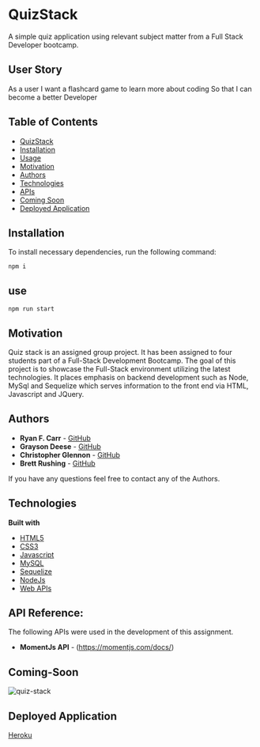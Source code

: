 # QuizStack
A simple quiz application using relevant subject matter from a Full Stack Developer bootcamp.

## User Story
As a user 
I want a flashcard game to learn more about coding
So that I can become a better Developer 

## Table of Contents

  * [QuizStack](#quizstack)
  * [Installation](#installation)
  * [Usage](#use)
  * [Motivation](#motivation)
  * [Authors](#authors)
  * [Technologies](#technologies)
  * [APIs](#api-reference)
  * [Coming Soon](#coming-soon)
  * [Deployed Application](#deployed-application)

## Installation
To install necessary dependencies, run the following command:

```
npm i
```
## use
```
npm run start
```

## Motivation
Quiz stack is an assigned group project. It has been assigned to four students part of a Full-Stack Development Bootcamp. The goal of this project is to showcase the Full-Stack environment utilizing the latest technologies. It places emphasis on backend development such as Node, MySql and Sequelize which serves information to the front end via HTML, Javascript and JQuery.


## Authors
* **Ryan F. Carr** - [GitHub](https://github.com/RyanFCarr)
* **Grayson Deese** - [GitHub](https://github.com/graysondeese)
* **Christopher Glennon** - [GitHub](https://github.com/cglennon924)
* **Brett Rushing** - [GitHub](https://github.com/Brushing1215)

If you have any questions feel free to contact any of the Authors.


## Technologies
<b>Built with</b>
- [HTML5](https://developer.mozilla.org/en-US/docs/Web/Guide/HTML/HTML5)
- [CSS3](https://developer.mozilla.org/en-US/docs/Web/CSS)
- [Javascript](https://developer.mozilla.org/en-US/docs/Web/JavaScript)
- [MySQL](https://dev.mysql.com/doc/)
- [Sequelize](https://sequelize.org/v5/)
- [NodeJs](https://nodejs.org/en/docs/)
- [Web APIs](https://developer.mozilla.org/en-US/docs/Web/API)

## API Reference:

The following APIs were used in the development of this assignment.
* **MomentJs API** - (https://momentjs.com/docs/)

## Coming-Soon
![quiz-stack](https://user-images.githubusercontent.com/61035701/84731875-393d4e00-af68-11ea-9776-154bf2cab202.png)

## Deployed Application
<a href="https://quiz-stack.herokuapp.com/">Heroku</a>

